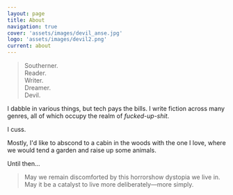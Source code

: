 ```yaml
---
layout: page
title: About
navigation: true
cover: 'assets/images/devil_anse.jpg'
logo: 'assets/images/devil2.png'
current: about
---
```


>Southerner.  
>Reader.  
>Writer.  
>Dreamer.  
>Devil.  

I dabble in various things, but tech pays the bills. I write fiction across many genres, all of which occupy the realm of _fucked-up-shit_.

I cuss.

Mostly, I'd like to abscond to a cabin in the woods with the one I love, where we would tend a garden and raise up some animals.

Until then...

>May we remain discomforted by this horrorshow dystopia we live in.  
>May it be a catalyst to live more deliberately&mdash;more simply.

